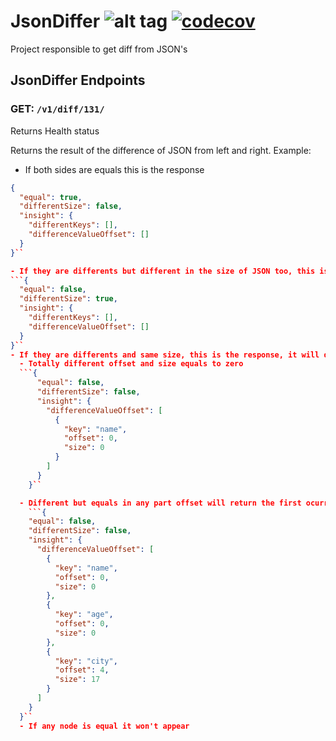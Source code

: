 # JsonDiffer ![alt tag](https://travis-ci.org/felipepssouza/JsonDiffer.svg?branch=master) [![codecov](https://codecov.io/gh/felipepssouza/JsonDiffer/branch/master/graph/badge.svg)](https://codecov.io/gh/felipepssouza/JsonDiffer)

Project responsible to get diff from JSON's

## JsonDiffer Endpoints

### **GET:** `/v1/diff/131/`
Returns Health status

Returns the result of the difference of JSON from left and right. Example: 

- If both sides are equals this is the response
```json
{
  "equal": true,
  "differentSize": false,
  "insight": {
    "differentKeys": [],
    "differenceValueOffset": []
  }
}``

- If they are differents but different in the size of JSON too, this is the response (the insight is not proccess in this case)
```{
  "equal": false,
  "differentSize": true,
  "insight": {
    "differentKeys": [],
    "differenceValueOffset": []
  }
}``
- If they are differents and same size, this is the response, it will do a insight. Insight will say if there is any node that the key is different in the first list, in the other list is the values different, these are the possible cases: 
  - Totally different offset and size equals to zero
  ```{
      "equal": false,
      "differentSize": false,
      "insight": {
        "differenceValueOffset": [
          {
            "key": "name",
            "offset": 0,
            "size": 0
          }
        ]
      }
    }``

  - Different but equals in any part offset will return the first ocurrence of the difference and the size is the size of the value
    ```{
    "equal": false,
    "differentSize": false,
    "insight": {
      "differenceValueOffset": [
        {
          "key": "name",
          "offset": 0,
          "size": 0
        },
        {
          "key": "age",
          "offset": 0,
          "size": 0
        },
        {
          "key": "city",
          "offset": 4,
          "size": 17
        }
      ]
    }
  }``
  - If any node is equal it won't appear


